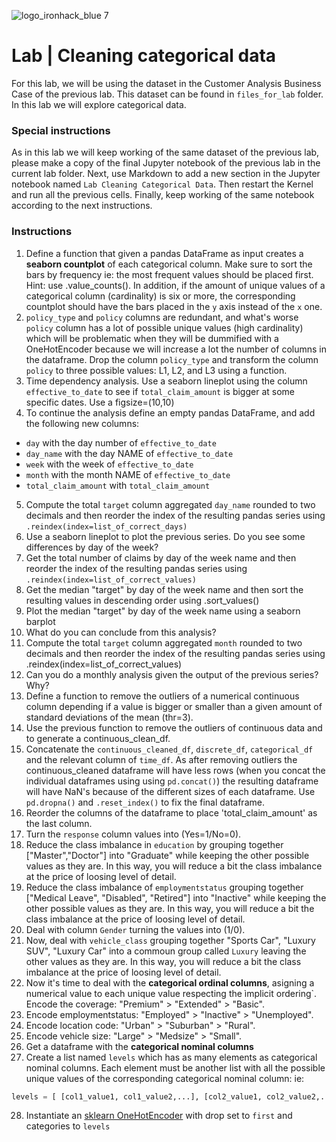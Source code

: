 ![logo_ironhack_blue 7](https://user-images.githubusercontent.com/23629340/40541063-a07a0a8a-601a-11e8-91b5-2f13e4e6b441.png)

# Lab | Cleaning categorical data

For this lab, we will be using the dataset in the Customer Analysis Business Case of the previous lab. This dataset can be found in `files_for_lab` folder. In this lab we will explore categorical data. 

### Special instructions

As in this lab we will keep working of the same dataset of the previous lab, please make a copy of the final Jupyter notebook of the previous lab in the current lab folder. Next, use Markdown to add a new section in the Jupyter notebook named `Lab Cleaning Categorical Data`. Then restart the Kernel and run all the previous cells. Finally, keep working of the same notebook according to the next instructions.

### Instructions

1. Define a function that given a pandas DataFrame as input creates a **seaborn countplot** of each categorical column. Make sure to sort the bars by frequency ie: the most frequent values should be placed first. Hint: use .value_counts(). In addition, if the amount of unique values of a categorical column (cardinality) is six or more, the corresponding countplot should have the bars placed in the `y` axis instead of the `x` one.
2. `policy_type` and `policy` columns are redundant, and what's worse `policy` column has a lot of possible unique values (high cardinality) which will be problematic when they will be dummified with a OneHotEncoder because we will increase a lot the number of columns in the dataframe. Drop the column `policy_type` and transform the column `policy` to three possible values: L1, L2, and L3 using a function.
3. Time dependency analysis. Use a seaborn lineplot using the column `effective_to_date` to see if `total_claim_amount` is bigger at some specific dates. Use a figsize=(10,10)
4. To continue the analysis define an empty pandas DataFrame, and add the following new columns:
* `day` with the day number of `effective_to_date`
* `day_name` with the day NAME of `effective_to_date`
* `week` with the week of `effective_to_date`
* `month` with the month NAME of `effective_to_date`
* `total_claim_amount` with `total_claim_amount`
5. Compute the total `target` column aggregated `day_name` rounded to two decimals and then reorder the index of the resulting pandas series using `.reindex(index=list_of_correct_days)`
6. Use a seaborn lineplot to plot the previous series. Do you see some differences by day of the week?
7. Get the total number of claims by day of the week name and then reorder the index of the resulting pandas series using `.reindex(index=list_of_correct_values)`
9. Get the median "target" by day of the week name and then sort the resulting values in descending order using .sort_values()
10. Plot the median "target" by day of the week name using a seaborn barplot
11. What do you can conclude from this analysis?
12. Compute the total `target` column aggregated `month` rounded to two decimals and then reorder the index of the resulting pandas series using .reindex(index=list_of_correct_values)
13. Can you do a monthly analysis given the output of the previous series? Why?
14. Define a function to remove the outliers of a numerical continuous column depending if a value is bigger or smaller than a given amount of standard deviations of the mean (thr=3).
15. Use the previous function to remove the outliers of continuous data and to generate a continuous_clean_df.
16. Concatenate the `continuous_cleaned_df`, `discrete_df`, `categorical_df` and the relevant column of `time_df`. As after removing outliers the continuous_cleaned dataframe will have less rows (when you concat the individual dataframes using using `pd.concat()`) the resulting dataframe will have NaN's because of the different sizes of each dataframe. Use `pd.dropna()` and `.reset_index()` to fix the final dataframe.
17. Reorder the columns of the dataframe to place 'total_claim_amount' as the last column.
18. Turn the `response` column values into (Yes=1/No=0).
19. Reduce the class imbalance in `education` by grouping together ["Master","Doctor"] into "Graduate" while keeping the other possible values as they are. In this way, you will reduce a bit the class imbalance at the price of loosing level of detail.
20. Reduce the class imbalance of `employmentstatus` grouping together ["Medical Leave", "Disabled", "Retired"] into "Inactive" while keeping the other possible values as they are. In this way, you will reduce a bit the class imbalance at the price of loosing level of detail.
21. Deal with column `Gender` turning the values into (1/0).
22. Now, deal with `vehicle_class` grouping together "Sports Car", "Luxury SUV", "Luxury Car" into a commoun group called `Luxury` leaving the other values as they are. In this way, you will reduce a bit the class imbalance at the price of loosing level of detail.
23. Now it's time to deal with the **categorical ordinal columns**, asigning a numerical value to each unique value respecting the ìmplicit ordering`. Encode the coverage: "Premium" > "Extended" > "Basic".
24. Encode employmentstatus: "Employed" > "Inactive" > "Unemployed".
25. Encode location code: "Urban" > "Suburban" > "Rural".
26. Encode vehicle size: "Large" > "Medsize" > "Small".
27. Get a dataframe with the **categorical nominal columns**
28. Create a list named `levels` which has as many elements as categorical nominal columns. Each element must be another list with all the possible unique values of the corresponding categorical nominal column: ie:

```python
levels = [ [col1_value1, col1_value2,...], [col2_value1, col2_value2,...], ...]
```
28. Instantiate an [sklearn OneHotEncoder](https://scikit-learn.org/stable/modules/generated/sklearn.preprocessing.OneHotEncoder.html#sklearn.preprocessing.OneHotEncoder) with drop set to `first` and categories to `levels`
